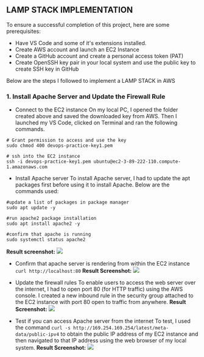 ## LAMP STACK IMPLEMENTATION
To ensure a successful completion of this project, here are some prerequisites:
- Have VS Code and some of it's extensions installed.
- Create AWS account and launch an EC2 Instance
- Create a GitHub account and create a personal access token (PAT)
- Create OpenSSH key pair in your local system and use the public key to create SSH key in GitHub

Below are the steps I followed to implement a LAMP STACK in AWS
### 1.  Install Apache Server and Update the Firewall Rule
- Connect to the EC2 instance
On my local PC, I opened the folder created above and saved the downloaded key from AWS. Then I launched my VS Code, clicked on Terminal and ran the following commands.
```
# Grant permission to access and use the key
sudo chmod 400 devops-practice-key1.pem 

# ssh into the EC2 instance
ssh -i devops-practice-key1.pem ubuntu@ec2-3-89-222-110.compute-1.amazonaws.com
```

- Install Apache server
To install Apache server, I had to update the apt packages first before using it to install Apache. Below are the commands used: 
```
#update a list of packages in package manager
sudo apt update -y

#run apache2 package installation
sudo apt install apache2 -y

#confirm that apache is running
sudo systemctl status apache2
```
**Result screenshot:**
![](%https://github.com/GodChosen/lamp-stack-implementation-in-aws/blob/master/Screenshots/apache-running.PNG%)

- Confirm that apache server is rendering from within the EC2 instance
`curl http://localhost:80`
**Result Screenshot:**
![](%https://github.com/GodChosen/lamp-stack-implementation-in-aws/blob/master/Screenshots/working-apache.PNG%)

- Update the firewall rules
To enable users to access the web server over the internet, I had to open port 80 (for HTTP traffic) using the AWS console. I created a new inbound rule in the security group attached to the EC2 instance with port 80 open to traffic from anywhere.
**Result Screenshot:**
![](%https://github.com/GodChosen/lamp-stack-implementation-in-aws/blob/master/Screenshots/firewall-updated.PNG%)

- Test if you can access Apache server from the internet
To test, I used the command `curl -s http://169.254.169.254/latest/meta-data/public-ipv4` to obtain the public IP address of my EC2 instance and then navigated to that IP address using the web browser of my local system.
**Result Screenshot:**
![](%https://github.com/GodChosen/lamp-stack-implementation-in-aws/blob/master/Screenshots/apache-in-webbrowser.PNG%)




